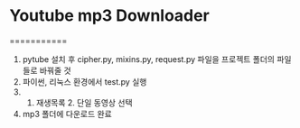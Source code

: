 # Youtube mp3 Downloader
===========
1. pytube 설치 후 cipher.py, mixins.py, request.py 파일을 프로젝트 폴더의 파일들로 바꿔줄 것
2. 파이썬, 리눅스 환경에서 test.py 실행
3. 1. 재생목록 2. 단일 동영상 선택
4. mp3 폴더에 다운로드 완료
